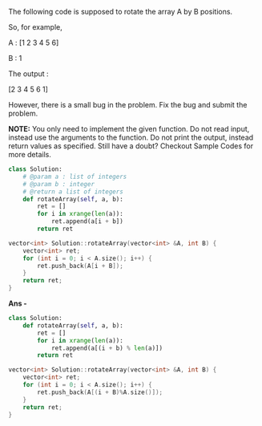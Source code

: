 The following code is supposed to rotate the array A by B positions.

So, for example,

A : \[1 2 3 4 5 6\]

B : 1

The output :

\[2 3 4 5 6 1\]

However, there is a small bug in the problem. Fix the bug and submit the problem.

<b>NOTE:</b> You only need to implement the given function. Do not read input, instead use the arguments to the function. Do not print the output, instead return values as specified. Still have a doubt? Checkout Sample Codes for more details.

```python
class Solution:
    # @param a : list of integers
    # @param b : integer
    # @return a list of integers
    def rotateArray(self, a, b):
        ret = []
        for i in xrange(len(a)):
            ret.append(a[i + b])
        return ret
```

```C++
vector<int> Solution::rotateArray(vector<int> &A, int B) {
	vector<int> ret; 
	for (int i = 0; i < A.size(); i++) {
		ret.push_back(A[i + B]);
	}
	return ret; 
}
```

<b> Ans - </b>

```python
class Solution:
    def rotateArray(self, a, b):
        ret = []
        for i in xrange(len(a)):
            ret.append(a[(i + b) % len(a)])
        return ret
```

```C++
vector<int> Solution::rotateArray(vector<int> &A, int B) {
	vector<int> ret; 
	for (int i = 0; i < A.size(); i++) {
		ret.push_back(A[(i + B)%A.size()]);
	}
	return ret; 
}
```
